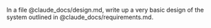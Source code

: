 In a file @claude_docs/design.md, write up a very basic design of the system outlined in @claude_docs/requirements.md.
